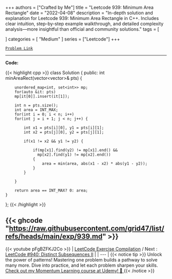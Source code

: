 
+++
authors = ["Crafted by Me"]
title = "Leetcode 939: Minimum Area Rectangle"
date = "2022-04-08"
description = "In-depth solution and explanation for Leetcode 939: Minimum Area Rectangle in C++. Includes clear intuition, step-by-step example walkthrough, and detailed complexity analysis—more insightful than official and community solutions."
tags = [
    
]
categories = [
    "Medium"
]
series = ["Leetcode"]
+++



[`Problem Link`](https://leetcode.com/problems/minimum-area-rectangle/description/)

---

**Code:**

{{< highlight cpp >}}
class Solution {
public:
    int minAreaRect(vector<vector<int>>& pts) {
        
        unordered_map<int, set<int>> mp;
        for(auto &it: pts)
        mp[it[0]].insert(it[1]);
        
        int n = pts.size();
        int area = INT_MAX;
        for(int i = 0; i < n; i++)
        for(int j = i + 1; j < n; j++) {
            
            int x1 = pts[i][0], y1 = pts[i][1];
            int x2 = pts[j][0], y2 = pts[j][1];
            
            if(x1 != x2 && y1 != y2) {
                
                if(mp[x1].find(y2) != mp[x1].end() &&
                  mp[x2].find(y1) != mp[x2].end())
                {
                    area = min(area, abs(x1 - x2) * abs(y1 - y2));
                }
            }
            
        }
        
        return area == INT_MAX? 0: area;
    }
};
{{< /highlight >}}

{{< ghcode "https://raw.githubusercontent.com/grid47/list/refs/heads/main/exp/939.md" >}}
---
{{< youtube pFgBZFKJ2Co >}}
| [LeetCode Exercise Compilation](https://grid47.xyz/leetcode/) / Next : [LeetCode #940: Distinct Subsequences II](https://grid47.xyz/posts/leetcode_940) |
| --- |
{{< notice tip >}}
Unlock the power of patterns! Mastering one problem builds a pathway to solve many more. Dive into practice, and let each problem sharpen your skills. [Check out my Momentum Learning course at Udemy! 🚀 ](https://www.udemy.com/course/algorithms-and-data-structures-in-cpp/)
{{< /notice >}}

